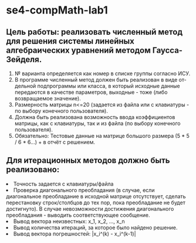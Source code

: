 # se4-compMath-lab1
## Цель работы: реализовать численный метод для решения системы линейных алгебраических уравнений методом Гаусса-Зейделя.
1. № варианта определяется как номер в списке группы согласно ИСУ. 
2. В программе численный метод должен быть реализован в виде от-дельной подпрограммы или класса, в который исходные данные передаются в качестве параметров, выходные - тоже (либо возвращаемое значение). 
3. Размерность матрицы n<=20 (задается из файла или с клавиатуры - по выбору конечного пользователя).
4. Должна быть реализована возможность ввода коэффициентов матрицы,  как с клавиатуры, так и из файла (по выбору конечного пользователя).
5. Обязательно: Тестовые данные на матрице большого размера (5 * 5 / 6 * 6...) + в отчёт с решением.

## Для итерационных методов должно быть реализовано:
<li>Точность задается с клавиатуры/файла
<li>Проверка диагонального преобладания (в случае, если диагональное преобладание в исходной  матрице отсутствует, сделать перестановку строк/столбцов до тех пор, пока преобладание не будет достигнуто). В случае невозможности достижения диагонального преобладания - выводить соответствующее сообщение.
<li>Вывод вектора неизвестных: x_1, x_2, ..., x_n
<li>Вывод количества итераций, за которое было найдено решение.
<li>Вывод вектора  погрешностей: |x_i^(k) - x_i^(k-1)|
